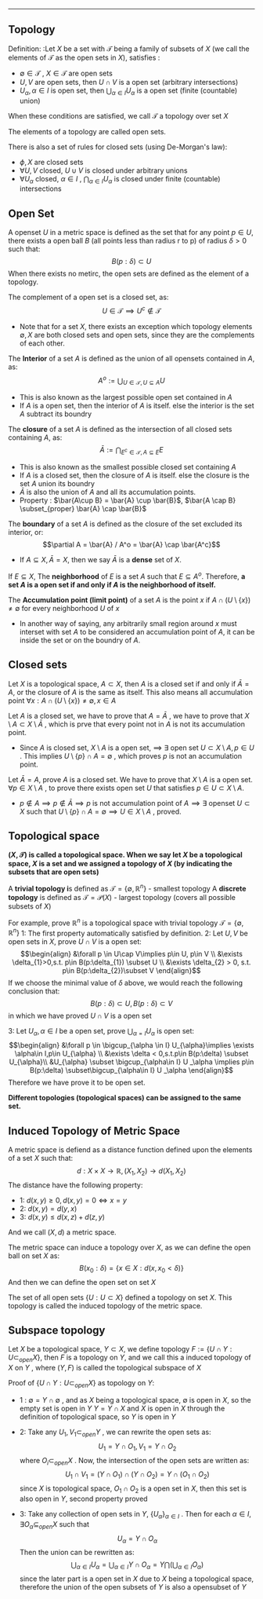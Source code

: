 ----

## Topology

Definition: :Let $X$ be a set with $\mathcal{T}$ being a family of subsets of $X$ (we call the elements of $\mathcal{T}$ as the open sets in $X$), satisfies :

- $\emptyset \in \mathcal{T}$ , $X \in \mathcal{T}$ are open sets
- $U,V$ are open sets, then $U \cap V$ is a open set (arbitrary intersections)
- $U_{\alpha}, \alpha\in I$ is open set, then $\bigcup_{\alpha \in I} U_{\alpha}$ is a open set (finite (countable) union)

When these conditions are satisfied, we call $\mathcal{T}$ a topology over set $X$ 

The elements of a topology are called open sets.

There is also a set of rules for closed sets (using De-Morgan's law):

- $\phi, X$ are closed sets
- $\forall U,V$ closed, $U \cup V$ is closed under arbitrary unions
- $\forall U_{\alpha}$ closed, $\alpha \in I$ ,  $\bigcap_{\alpha \in I} U_{\alpha}$ is closed under finite (countable) intersections

## Open Set

A openset $U$ in a metric space is defined as the set that for any point $p\in U$, there exists a open ball $B$ (all points less than radius r to p) of radius $\delta >0$ such that: $$B(p: \delta) \subset U$$
When there exists no metirc, the open sets are defined as the element of a topology. 

The complement of a open set is a closed set, as:
$$U \in \mathcal{T} \implies U^c \notin \mathcal{T}$$
- Note that for a set $X$, there exists an exception which topology elements $\emptyset, X$ are both closed sets and open sets, since they are the complements of each other.

The **Interior** of a set $A$ is defined as the union of all opensets contained in $A$, as:
$$A^o := \bigcup_{U\in \mathcal{T}, U\subseteq A} U$$
- This is also known as the largest possible open set contained in $A$
- If $A$ is a open set, then the interior of $A$ is itself. else the interior is the set $A$ subtract its boundry

The **closure** of a set $A$ is defined as the intersection of all closed sets containing $A$, as:
$$\bar{A} := \bigcap _{E^c \in \mathcal{T},A \subseteq E} E$$
- This is also known as the smallest possible closed set containing $A$
-  If $A$ is a closed set, then the closure of $A$ is itself. else the closure is the set $A$ union its boundry
- $\bar{A}$ is also the union of $A$ and all its accumulation points.
- Property : $\bar{A\cup B} = \bar{A} \cup \bar{B}$, $\bar{A \cap B} \subset_{proper} \bar{A} \cap \bar{B}$

The **boundary** of a set $A$ is defined as the closure of the set excluded its interior, or:
$$\partial A = \bar{A} / A^o = \bar{A} \cap \bar{A^c}$$
- If $A \subseteq X,\bar{A} = X$, then we say $\bar{A}$ is a **dense** set of $X$.

If $E\subseteq X$, The **neighborhood** of $E$ is a set $A$ such that $E \subseteq A^o$. Therefore, **a set $A$ is a open set if and only if $A$ is the neighborhood of itself.** 

The **Accumulation point (limit point)** of a set $A$ is the point $x$ if $A \cap (U \setminus\{ x \}) \neq \emptyset$ for every neighborhood $U$ of $x$

- In another way of saying,  any arbitrarily small region around $x$ must interset with set $A$ to be considered an accumulation point of $A$, it can be inside the set or on the boundry of $A$.

## Closed sets

Let $X$ is a topological space, $A\subset X$, then $A$ is a closed set if and only if $\bar{A} = A$, or the closure of $A$ is the same as itself. This also means all accumulation point $\forall x:A \cap (U \setminus\{ x \}) \neq \emptyset, x\in A$ 

Let $A$ is a closed set, we have to prove that $A = \bar{A}$ , we have to prove that $X \setminus A \subset X  \setminus \bar{A}$
, which is prve that every point not in $A$ is not its accumulation point. 

- Since $A$ is closed set, $X \setminus A$ is a open set, $\implies$ $\exists$ open set $U \subset X \setminus A, p\in U$ . This implies $U \setminus \{ p \} \cap A = \emptyset$ , which proves $p$ is not an accumulation point.

Let $\bar{A} = A$, prove $A$ is a closed set. We have to prove that $X \setminus A$ is a open set. $\forall p \in X \setminus A$ , to prove there exists open set $U$ that satisfies $p\in U \subset X\setminus A$. 

- $p\notin A \implies p \notin \bar{A} \implies p$ is not accumulation point of $A \implies \exists$ openset $U \subset X$  such that $U \setminus \{ p \} \cap A = \emptyset \implies U \in X\setminus A$ , proved.


## Topological space

**$(X,\mathcal{T})$ is called a topological space. When we say let $X$ be a topological space, $X$ is a set and we assigned a topology of $X$ (by indicating the subsets that are open sets)**

A **trivial topology i**s defined as  $\mathcal{T} = \{\emptyset ,\mathbb{R}^n \}$ - smallest topology
A **discrete topology** is defined as  $\mathcal{T} = \mathcal{P}(X)$ - largest topology (covers all possible subsets of $X$)

For example, prove $\mathbb{R}^n$ is a topological space with trivial topology $\mathcal{T} = \{\emptyset ,\mathbb{R}^n \}$
1: The first property automatically satisfied by definition.
2: Let $U,V$ be open sets in $X$, prove $U \cap V$ is a open set:
$$\begin{align}
&\forall p \in U\cap V\implies p\in U, p\in V \\
&\exists \delta_{1}>0,s.t. p\in B(p:\delta_{1}) \subset U \\
&\exists \delta_{2} > 0, s.t. p\in B(p:\delta_{2})\subset V
\end{align}$$
If we choose the minimal value of $\delta$ above, we would reach the following conclusion that:
$$B(p:\delta) \subset U, B(p:\delta)\subset V$$
in which we have proved $U \cap V$ is a open set

3: Let $U_{\alpha}, \alpha\in I$ be a open set, prove $\bigcup_{\alpha=I} U_{\alpha}$ is open set:
$$\begin{align}
&\forall p \in \bigcup_{\alpha \in I} U_{\alpha}\implies \exists \alpha\in I,p\in U_{\alpha} \\
&\exists \delta < 0,s.t.p\in B(p:\delta) \subset U_{\alpha}\\ 
&U_{\alpha} \subset \bigcup_{\alpha\in I} U _\alpha \implies  p\in B(p:\delta) \subset\bigcup_{\alpha\in I} U _\alpha
\end{align}$$
Therefore we have prove it to be open set.

**Different topologies (topological spaces) can be assigned to the same set.**

## Induced Topology of Metric Space

A metric space is defiend as a distance function defined upon the elements of a set $X$ such that:
$$d: X\times X\to \mathbb{R}, (X_{1},X_{2})\to d(X_{1},X_{2})$$
The distance have the following property:

- 1: $d(x,y)\geq 0, d(x,y)=0 \iff x=y$
- 2: $d(x,y) = d(y,x)$
- 3: $d(x,y) \leq d(x,z)+d(z,y)$

And we call $(X,d)$ a metric space.

The metric space can induce a topology over $X$, as we can define the open ball on set $X$ as:
$$B(x_{0}:\delta) = \{ x \in X:d(x,x_{0}< \delta) \}$$
And then we can define the open set on set $X$

The set of all open sets $\{ U:U \subset X\}$ defined a topology on set $X$. This topology is called the induced topology of the metric space.

## Subspace topology

Let $X$ be a topological space, $Y \subset X$, we define topology $F:= \{ U \cap Y : U \subset_{open}X \}$, then $F$ is a topology on $Y$, and we call this a induced topology of $X$ on $Y$ , where $(Y,F)$ is called the topological subspace of $X$

Proof of $\{ U \cap Y : U \subset_{open}X \}$ as topology on $Y$:

-  1 : $\emptyset = Y \cap \emptyset$ , and as $X$ being a topological space, $\emptyset$ is open in $X$, so the empty set is open in $Y$ $Y=Y\cap X$ and $X$ is open in $X$ through the definition of topological space, so $Y$ is open in $Y$ 

- 2: Take any $U_{1},V_{1} \subset_{open} Y$ ,  we can rewrite the open sets as: $$U_{1}= Y \cap O_{1}, V_{1} =Y\cap O_{2}$$ where $O_{i}\subset_{open}X$ . Now, the intersection of the open sets are written as: $$U_{1}\cap V_{1} = (Y\cap O_{1}) \cap (Y\cap O_{2}) = Y \cap(O_{1}\cap O_{2})$$ since $X$ is topological space, $O_{1} \cap O_{2}$ is a open set in $X$, then this set is also open in $Y$, second property proved

- 3: Take any collection of open sets in $Y$, $\{ U_{\alpha} \}_{\alpha \in I}$ . Then for each $\alpha\in I$, $\exists O_{\alpha}\subseteq_{open} X$ such that $$U_{\alpha} = Y \cap O_{\alpha}$$ Then the union can be rewritten as: $$\bigcup _{\alpha\in I} U_{\alpha} = \bigcup_{\alpha\in I} Y \cap O_{\alpha} = Y \bigcap (\bigcup_{\alpha\in I} O_{\alpha})$$ since the later part is a open set in $X$ due to $X$ being a topological space, therefore the union of the open subsets of $Y$ is also a opensubset of $Y$
